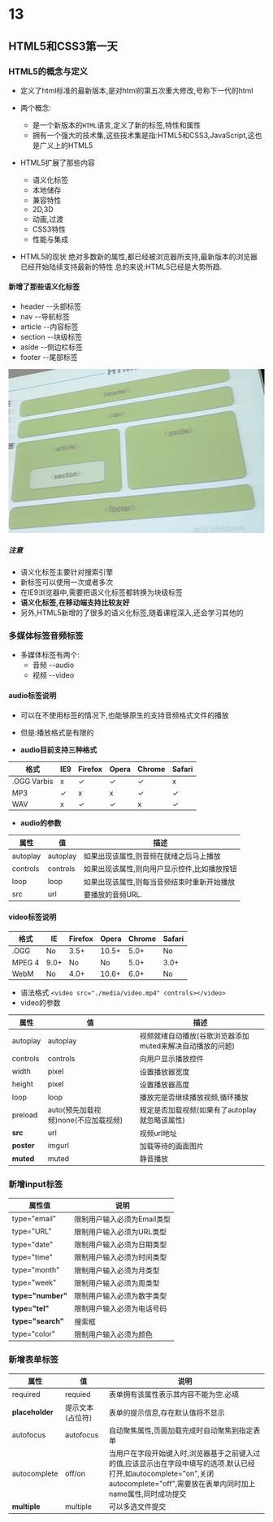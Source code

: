 # 13
## HTML5和CSS3第一天

### HTML5的概念与定义
+ 定义了html标准的最新版本,是对html的第五次重大修改,号称下一代的html
+ 两个概念:
    + 是一个新版本的`HTML`语言,定义了新的标签,特性和属性
    + 拥有一个强大的技术集,这些技术集是指:HTML5和CSS3,JavaScript,这也是广义上的HTML5

+ HTML5扩展了那些内容
    + 语义化标签
    + 本地储存
    + 兼容特性
    + 2D,3D
    + 动画,过渡
    + CSS3特性
    + 性能与集成

+ HTML5的现状
绝对多数新的属性,都已经被浏览器所支持,最新版本的浏览器已经开始陆续支持最新的特性
总的来说:HTML5已经是大势所趋.

#### 新增了那些语义化标签
+ header  --头部标签
+ nav     --导航标签
+ article --内容标签
+ section --块级标签
+ aside   --侧边栏标签
+ footer  --尾部标签

![](../img/%E8%AF%AD%E4%B9%89%E5%8C%96%E6%A0%87%E7%AD%BE.png)

##### 注意
+ 语义化标签主要针对搜索引擎
+ 新标签可以使用一次或者多次
+ 在IE9浏览器中,需要把语义化标签都转换为块级标签
+ **语义化标签,在移动端支持比较友好**
+ 另外,HTML5新增的了很多的语义化标签,随着课程深入,还会学习其他的

### 多媒体标签音频标签
+ 多媒体标签有两个:
    + 音频 --audio
    + 视频 --video

#### audio标签说明
+ 可以在不使用标签的情况下,也能够原生的支持音频格式文件的播放
+ 但是:播放格式是有限的

+ **audio目前支持三种格式**

|格式|IE9|Firefox|Opera|Chrome|Safari|
|-|-|-|-|-|-|
|.OGG Varbis|x|✓|✓|✓|x|
|MP3|✓|x|x|✓|✓|
|WAV|x|✓|✓|x|✓|

+ **audio的参数**

|属性|值|描述|
|-|-|-|
|autoplay|autoplay|如果出现该属性,则音频在就绪之后马上播放|
|controls|controls|如果出现该属性,则向用户显示控件,比如播放按钮|
|loop|loop|如果出现该属性,则每当音频结束时重新开始播放|
|src|url|要播放的音频URL.|

#### video标签说明
|格式|IE|Firefox|Opera|Chrome|Safari|
|-|-|-|-|-|-|
|.OGG|No|3.5+|10.5+|5.0+|No|
|MPEG 4|9.0+|No|No|5.0+|3.0+|
|WebM|No|4.0+|10.6+|6.0+|No|

+ 语法格式
`<video src="./media/video.mp4" controls></video>`
+ video的参数

|属性|值|描述|
|-|-|-|
|autoplay|autoplay|视频就绪自动播放(谷歌浏览器添加muted来解决自动播放的问题)
|controls|controls|向用户显示播放控件|
|width|pixel|设置播放器宽度
|height|pixel|设置播放器高度
|loop|loop|播放完是否继续播放视频,循环播放|
|preload|auto(预先加载视频)none(不应加载视频)|规定是否加载视频(如果有了autoplay就忽略该属性)
|**src**|url|视频url地址|
|**poster**|imgurl|加载等待的画面图片|
|**muted**|muted|静音播放|

### 新增input标签
|属性值|说明|
|-|-|
|type="email"|限制用户输入必须为Email类型|
|type="URL"|限制用户输入必须为URL类型|
|type="date"|限制用户输入必须为日期类型
|type="time"|限制用户输入必须为时间类型
|type="month"|限制用户输入必须为月类型
|type="week"|限制用户输入必须为周类型
|**type="number"**|限制用户输入必须为数字类型
|**type="tel"**|限制用户输入必须为电话号码
|**type="search"**|搜索框
|type="color"|限制用户输入必须为颜色

### 新增表单标签
|属性|值|说明|
|-|-|-|
|required|requied|表单拥有该属性表示其内容不能为空.必填|
|**placeholder**|提示文本(占位符)|表单的提示信息,存在默认值将不显示|
|autofocus|autofocus|自动聚焦属性,页面加载完成时自动聚焦到指定表单|
|autocomplete|off/on|当用户在字段开始键入时,浏览器基于之前键入过的值,应该显示出在字段中填写的选项.默认已经打开,如autocomplete="on",关闭autocomplete="off",需要放在表单内同时加上name属性,同时成功提交
|**multiple**|multiple|可以多选文件提交|